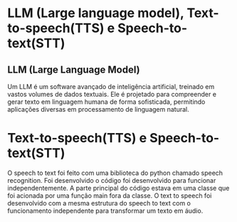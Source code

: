 # LLM (Large language model), Text-to-speech(TTS) e Speech-to-text(STT)

## LLM (Large Language Model)

Um LLM é um software avançado de inteligência artificial, treinado em vastos volumes de dados textuais. Ele é projetado para compreender e gerar texto em linguagem humana de forma sofisticada, permitindo aplicações diversas em processamento de linguagem natural.

# Text-to-speech(TTS) e Speech-to-text(STT)

O speech to text foi feito com uma biblioteca do python chamado speech recognition. Foi desenvolvido o código foi desenvolvido para funcionar independentemente. A parte principal do código estava em uma classe que foi acionada por uma função main fora da classe. O text to speech foi desenvolvido com a mesma estrutura do speech to text com o funcionamento independente para transformar um texto em áudio.
